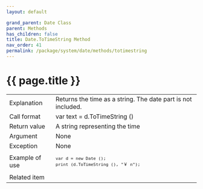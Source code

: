 ```yaml
---
layout: default

grand_parent: Date Class
parent: Methods
has_children: false
title: Date.ToTimeString Method
nav_order: 41
permalink: /package/system/date/methods/totimestring
---
```

# {{ page.title }}


<table>
  <tr>
    <td>Explanation</td>
    <td colspan="2">Returns the time as a string. The date part is not included.</td>
  </tr>
  <tr>
    <td>Call format</td>
    <td colspan="2">var text = d.ToTimeString ()</td>
  </tr>
  <tr>
    <td>Return value</td>
    <td colspan="2">A string representing the time</td>
  </tr>  
  <tr>
    <td>Argument</td>
    <td colspan="2">None</td>
  </tr>
  <tr>
    <td>Exception</td>
    <td colspan="2">None</td>
  </tr>
  <tr>
    <td>Example of use</td>
    <td colspan="2"><code><pre>var d = new Date ();
print (d.ToTimeString (), "￥ n");</pre></code></td>
  </tr>
  <tr>
    <td>Related item</td>
    <td colspan="2"></td>
  </tr>
</table>

